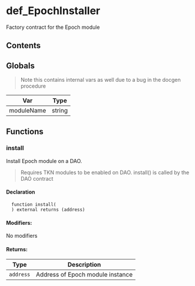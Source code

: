 # def_EpochInstaller


Factory contract for the Epoch module


## Contents
<!-- START doctoc -->
<!-- END doctoc -->

## Globals

> Note this contains internal vars as well due to a bug in the docgen procedure

| Var | Type |
| --- | --- |
| moduleName | string |



## Functions

### install
Install Epoch module on a DAO. 

> Requires TKN modules to be enabled on DAO. install() is called by the DAO contract

#### Declaration
```solidity
  function install(
  ) external returns (address)
```

#### Modifiers:
No modifiers


#### Returns:
| Type | Description |
| --- | --- |
|`address` | Address of Epoch module instance



